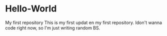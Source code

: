 # Hello-World
My first repository
This is my first updat en my first repository. Idon't wanna code right now, so I'm just writing random BS.
